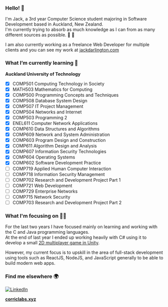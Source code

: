 ### Hello! 👋

I'm Jack, a 3rd year Computer Science student majoring in Software Development based in Auckland, New Zealand.\
I'm currently trying to absorb as much knowledge as I can from as many different sources as possible. :book: :brain:

I am also currently working as a freelance Web Developer for multiple clients and you can see my work at <a href="http://www.jackdarlington.com">jackdarlington.com</a>

### What I’m currently learning :book:

__Auckland University of Technology__
- [x] COMP501 Computing Technology in Society
- [x] MATH503 Mathematics for Computing
- [x] COMP500	Programming Concepts and Techniques
- [x] COMP508	Database System Design
- [x] COMP507	IT Project Management
- [x] COMP504	Networks and Internet
- [x] COMP503	Programming 2
- [x] ENEL611	Computer Network Applications
- [x] COMP610	Data Structures and Algorithms 
- [x] COMP609	Network and System Administration
- [x] COMP603	Program Design and Construction
- [x] COMP611	Algorithm Design and Analysis
- [x] COMP607	Information Security Technologies
- [x] COMP604	Operating Systems
- [x] COMP602 Software Development Practice
- [ ] COMP719	Applied Human Computer Interaction
- [ ] COMP718	Information Security Management
- [ ] COMP702	Research and Development Project Part 1
- [ ] COMP721	Web Development
- [ ] COMP729	Enterprise Networks
- [ ] COMP715	Network Security
- [ ] COMP703	Research and Development Project Part 2

### What I'm focusing on :technologist:

For the last two years I have focused mainly on learning and working with the C and Java programming languages.\
At the end of last year I ended up working heavily with C# using it to develop a small <a href="https://www.github.com/PigTopia">2D multiplayer game in Unity</a>.

However, my current focus is to upskill in the area of full-stack development using tools such as ReactJS, NodeJS, and JavaScript generally to be able to build modern web apps.

### Find me elsewhere :earth_africa:
<a href="https://www.linkedin.com/in/jackdar">![LinkedIn](https://img.shields.io/badge/LinkedIn-0077B5?style=for-the-badge&logo=linkedin&logoColor=white)</a>

**[corriclabs.xyz](https://www.corriclabs.xyz)**
